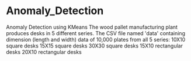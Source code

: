 # Anomaly_Detection
Anomaly Detection using KMeans  The wood pallet manufacturing plant produces desks in 5 different series. The CSV file named 'data' containing dimension (length and width) data of 10,000 plates from all 5 series:  10X10 square desks 15X15 square desks 30X30 square desks 15X10 rectangular desks 20X10 rectangular desks

